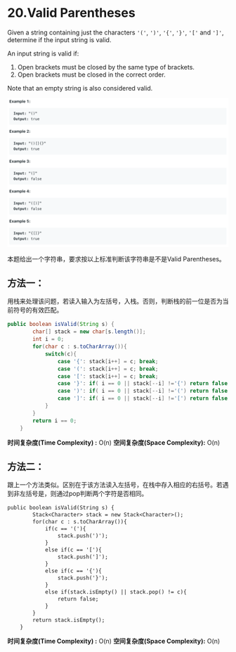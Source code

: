 # 20.Valid Parentheses

Given a string containing just the characters `'('`, `')'`, `'{'`, `'}'`, `'['` and `']'`, determine if the input string is valid.

An input string is valid if:

1. Open brackets must be closed by the same type of brackets.
2. Open brackets must be closed in the correct order.

Note that an empty string is also considered valid.  


![](.gitbook/assets/ying-mu-kuai-zhao-20190729-xia-wu-12.08.20.png)

本题给出一个字符串，要求按以上标准判断该字符串是不是Valid Parentheses。

## 方法一：

用栈来处理该问题，若读入输入为左括号，入栈。否则，判断栈的前一位是否为当前符号的有效匹配。

```java
public boolean isValid(String s) {
        char[] stack = new char[s.length()];
        int i = 0;
        for(char c : s.toCharArray()){
            switch(c){
                case '{': stack[i++] = c; break;
                case '(': stack[i++] = c; break;
                case '[': stack[i++] = c; break;
                case '}': if( i == 0 || stack[--i] !='{') return false; break;
                case ')': if( i == 0 || stack[--i] !='(') return false; break;
                case ']': if( i == 0 || stack[--i] !='[') return false; break;
            }
        }
        return i == 0;
    }
```

**时间复杂度\(Time Complexity\) :** O\(n\)          **空间复杂度\(Space Complexity\):** O\(n\)

## 方法二：

跟上一个方法类似。区别在于该方法读入左括号，在栈中存入相应的右括号。若遇到非左括号是，则通过pop判断两个字符是否相同。

```text
public boolean isValid(String s) {
        Stack<Character> stack = new Stack<Character>();
        for(char c : s.toCharArray()){
            if(c == '('){
                stack.push(')');
            }
            else if(c == '['){
                stack.push(']');
            }
            else if(c == '{'){
                stack.push('}');
            }
            else if(stack.isEmpty() || stack.pop() != c){
                return false;
            }
        }
        return stack.isEmpty();
    }
```

**时间复杂度\(Time Complexity\) :** O\(n\)          **空间复杂度\(Space Complexity\):** O\(n\)

